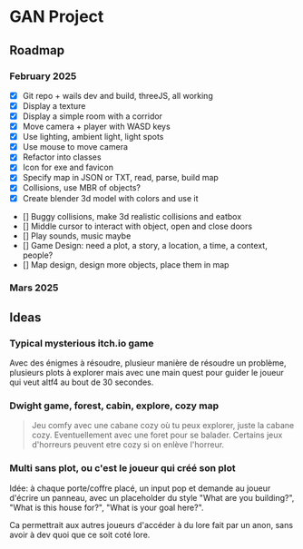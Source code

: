 # GAN Project

## Roadmap

### February 2025

- [x] Git repo + wails dev and build, threeJS, all working
- [x] Display a texture
- [x] Display a simple room with a corridor
- [x] Move camera + player with WASD keys
- [x] Use lighting, ambient light, light spots
- [x] Use mouse to move camera
- [x] Refactor into classes
- [x] Icon for exe and favicon
- [x] Specify map in JSON or TXT, read, parse, build map
- [x] Collisions, use MBR of objects?
- [x] Create blender 3d model with colors and use it
- [] Buggy collisions, make 3d realistic collisions and eatbox
- [] Middle cursor to interact with object, open and close doors
- [] Play sounds, music maybe
- [] Game Design: need a plot, a story, a location, a time, a context, people?
- [] Map design, design more objects, place them in map

### Mars 2025

## Ideas

### Typical mysterious itch.io game

Avec des énigmes à résoudre, plusieur manière de résoudre un problème, plusieurs plots à explorer mais avec une main quest pour guider le joueur qui veut altf4 au bout de 30 secondes.

### Dwight game, forest, cabin, explore, cozy map

> Jeu comfy avec une cabane cozy où tu peux explorer, juste la cabane cozy. Eventuellement avec une foret pour se balader. Certains jeux d'horreurs peuvent etre cozy si on enlève l'horreur.

### Multi sans plot, ou c'est le joueur qui créé son plot

Idée: à chaque porte/coffre placé, un input pop et demande au joueur d'écrire un panneau, avec un placeholder du style "What are you building?", "What is this house for?", "What is your goal here?".

Ca permettrait aux autres joueurs d'accéder à du lore fait par un anon, sans avoir à dev quoi que ce soit coté lore.

